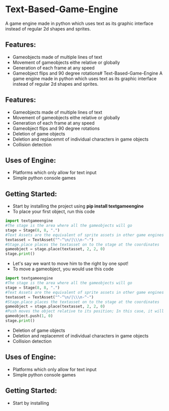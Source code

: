 # Text-Based-Game-Engine
A game engine made in python which uses text as its graphic interface instead of regular 2d shapes and sprites.

## Features:
* Gameobjects made of multiple lines of text
* Movement of gameobjects eithe relative or globally
* Generation of each frame at any speed
* Gameobject flips and 90 degree rotations# Text-Based-Game-Engine
A game engine made in python which uses text as its graphic interface instead of regular 2d shapes and sprites.

## Features:
* Gameobjects made of multiple lines of text
* Movement of gameobjects eithe relative or globally
* Generation of each frame at any speed
* Gameobject flips and 90 degree rotations
* Deletion of game objects
* Deletion and replacemnt of individual characters in game objects
* Collision detection

## Uses of Engine:
* Platforms which only allow for text input
* Simple python console games

## Getting Started:
* Start by installing the project using **pip install textgameengine**
* To place your first object, run this code
```python
import textgameengine
#The stage is the area where all the gameobjects will go
stage = Stage(8, 8, ".")
#Text Assets are the equivalent of sprite assets in other game engines
textasset = TextAsset("^-^\n/|\\\n-^-")
#Stage.place places the textasset on to the stage at the coordinates
gameobject = stage.place(textasset, 2, 2, 0)
stage.print()
```
* Let's say we want to move him to the right by one spot!
* To move a gameobject, you would use this code
 ```python
import textgameengine
#The stage is the area where all the gameobjects will go
stage = Stage(8, 8, ".")
#Text Assets are the equivalent of sprite assets in other game engines
textasset = TextAsset("^-^\n/|\\\n-^-")
#Stage.place places the textasset on to the stage at the coordinates
gameobject = stage.place(textasset, 2, 2, 0)
#Push moves the object relative to its position; In this case, it will move 1 unit to the right
gameobject.push(1, 0)
stage.print()
```
* Deletion of game objects
* Deletion and replacemnt of individual characters in game objects
* Collision detection

## Uses of Engine:
* Platforms which only allow for text input
* Simple python console games

## Getting Started:
* Start by installing 

